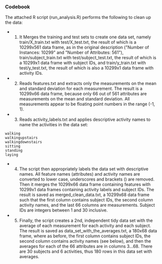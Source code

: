 ### Codebook


The attached R script (run_analysis.R) performs the following to clean up the data:

- 1) It Merges the training and test sets to create one data set, namely train/X_train.txt with test/X_test.txt, the result of which is a 10299x561 data frame, as in the original description ("Number of Instances: 10299" and "Number of Attributes: 561"), train/subject_train.txt with test/subject_test.txt, the result of which is a 10299x1 data frame with subject IDs, and train/y_train.txt with test/y_test.txt, the result of which is also a 10299x1 data frame with activity IDs.

- 2) Reads features.txt and extracts only the measurements on the mean and standard deviation for each measurement. The result is a 10299x66 data frame, because only 66 out of 561 attributes are measurements on the mean and standard deviation. All measurements appear to be floating point numbers in the range (-1, 1).

- 3) Reads activity_labels.txt and applies descriptive activity names to name the activities in the data set:

```
walking
walkingupstairs
walkingdownstairs
sitting
standing
laying
```

- 4) The script then appropriately labels the data set with descriptive names.
All feature names (attributes) and activity names are converted to lower case, underscores and brackets () are removed. 
Then it merges the 10299x66 data frame containing features with 10299x1 data frames containing activity labels and subject IDs. 
The result is saved as merged_clean_data.txt, a 10299x68 data frame such that the first column contains subject IDs, the second column activity names, and the last 66 columns are measurements. 
Subject IDs are integers between 1 and 30 inclusive. 

- 5) Finally, the script creates a 2nd, independent tidy data set with the average of each measurement for each activity and each subject. The result is saved as data_set_with_the_averages.txt, a 180x68 data frame, where as before, the first column contains subject IDs, the second column contains activity names (see below), and then the averages for each of the 66 attributes are in columns 3...68. There are 30 subjects and 6 activities, thus 180 rows in this data set with averages.